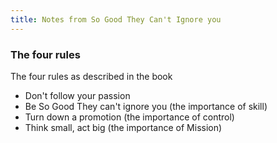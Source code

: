 ```yaml
---
title: Notes from So Good They Can't Ignore you
---
```


### The four rules
The four rules as described in the book
- Don't follow your passion
- Be So Good They can't ignore you (the importance of skill)
- Turn down a promotion (the importance of control)
- Think small, act big (the importance of Mission)